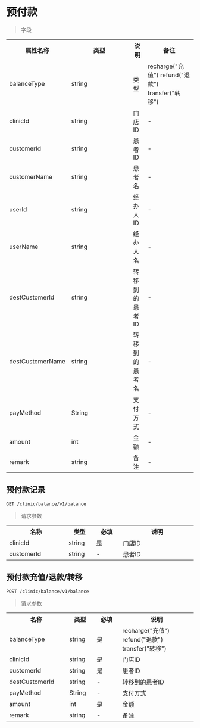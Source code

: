 # 预付款

> 字段

<table>
    <tr>
        <th style="width:150px;">属性名称</th>
        <th style="width:150px;">类型</th>
        <th>说明</th>
        <th>备注</th>
    </tr>
    <tr>
        <td>balanceType</td>
        <td>string</td>
        <td>类型</td>
        <td>recharge("充值") refund("退款") transfer("转移")</td>
    </tr>
    <tr>
        <td>clinicId</td>
        <td>string</td>
        <td>门店ID</td>
        <td>-</td>
    </tr>
    <tr>
        <td>customerId</td>
        <td>string</td>
        <td>患者ID</td>
        <td>-</td>
    </tr>
    <tr>
        <td>customerName</td>
        <td>string</td>
        <td>患者名</td>
        <td>-</td>
    </tr>
    <tr>
        <td>userId</td>
        <td>string</td>
        <td>经办人ID</td>
        <td>-</td>
    </tr>
    <tr>
        <td>userName</td>
        <td>string</td>
        <td>经办人名</td>
        <td>-</td>
    </tr>
    <tr>
        <td>destCustomerId</td>
        <td>string</td>
        <td>转移到的患者ID</td>
        <td>-</td>
    </tr>
    <tr>
        <td>destCustomerName</td>
        <td>string</td>
        <td>转移到的患者名</td>
        <td>-</td>
    </tr>
    <tr>
        <td>payMethod</td>
        <td>String</td>
        <td>支付方式</td>
        <td>-</td>
    </tr>
    <tr>
        <td>amount</td>
        <td>int</td>
        <td>金额</td>
        <td>-</td>
    </tr>
    <tr>
        <td>remark</td>
        <td>string</td>
        <td>备注</td>
        <td>-</td>
    </tr>
</table>

## 预付款记录

```
GET /clinic/balance/v1/balance
```

>请求参数
<table>
    <tr>
        <th style="width:150px;">名称</th>
        <th style="width:60px;">类型</th>
        <th style="width:60px;">必填</th>
        <th style="width:200px;">说明</th>
    </tr>
    <tr>
        <td>clinicId</td>
        <td>string</td>
        <td>是</td>
        <td>门店ID</td>
    </tr>
    <tr>
        <td>customerId</td>
        <td>string<ItemList></td>
        <td>-</td>
        <td>患者ID</td>
    </tr>
</table>

## 预付款充值/退款/转移

```
POST /clinic/balance/v1/balance
```

>请求参数
<table>
    <tr>
        <th style="width:150px;">名称</th>
        <th style="width:60px;">类型</th>
        <th style="width:60px;">必填</th>
        <th style="width:200px;">说明</th>
    </tr>
    <tr>
        <td>balanceType</td>
        <td>string</td>
        <td>是</td>
        <td>recharge("充值") refund("退款") transfer("转移")</td>
    </tr>
    <tr>
        <td>clinicId</td>
        <td>string</td>
        <td>是</td>
        <td>门店ID</td>
    </tr>
    <tr>
        <td>customerId</td>
        <td>string</td>
        <td>是</td>
        <td>患者ID</td>
    </tr>
    <tr>
        <td>destCustomerId</td>
        <td>string</td>
        <td>-</td>
        <td>转移到的患者ID</td>
    </tr>
    <tr>
        <td>payMethod</td>
        <td>String</td>
        <td>-</td>
        <td>支付方式</td>
    </tr>
    <tr>
        <td>amount</td>
        <td>int</td>
        <td>是</td>
        <td>金额</td>
    </tr>
    <tr>
        <td>remark</td>
        <td>string</td>
        <td>-</td>
        <td>备注</td>
    </tr>
</table>
